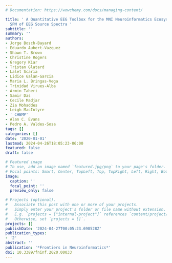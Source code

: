 ```yaml
---
# Documentation: https://wowchemy.com/docs/managing-content/

title: ' A Quantitative EEG Toolbox for the MNI Neuroinformatics Ecosystem: Normative
  SPM of EEG Source Spectra '
subtitle: ''
summary: ''
authors:
- Jorge Bosch-Bayard
- Eduardo Aubert-Vazquez
- Shawn T. Brown
- Christine Rogers
- Gregory Kiar
- Tristan Glatard
- Lalet Scaria
- Lidice Galan-Garcia
- Maria L. Bringas-Vega
- Trinidad Virues-Alba
- Armin Taheri
- Samir Das
- Cecile Madjar
- Zia Mohaddes
- Leigh MacIntyre
- ' CHBMP'
- Alan C. Evans
- Pedro A. Valdes-Sosa
tags: []
categories: []
date: '2020-01-01'
lastmod: 2024-04-26T18:05:23-06:00
featured: false
draft: false

# Featured image
# To use, add an image named `featured.jpg/png` to your page's folder.
# Focal points: Smart, Center, TopLeft, Top, TopRight, Left, Right, BottomLeft, Bottom, BottomRight.
image:
  caption: ''
  focal_point: ''
  preview_only: false

# Projects (optional).
#   Associate this post with one or more of your projects.
#   Simply enter your project's folder or file name without extension.
#   E.g. `projects = ["internal-project"]` references `content/project/deep-learning/index.md`.
#   Otherwise, set `projects = []`.
projects: []
publishDate: '2024-04-27T00:05:23.698528Z'
publication_types:
- '2'
abstract: ''
publication: '*Frontiers in Neuroinformatics*'
doi: 10.3389/fninf.2020.00033
---
```

